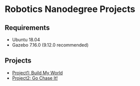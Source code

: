 # Robotics Nanodegree Projects

## Requirements

* Ubuntu 18.04
* Gazebo 7.16.0 (9.12.0 recommended)

## Projects

* [Project1: Build My World](./Project1)
* [Project2: Go Chase It!](./Project2)